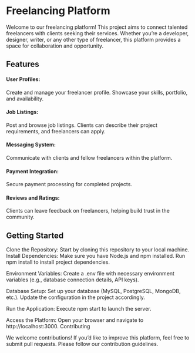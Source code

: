 <h1> Freelancing Platform </h1>
Welcome to our freelancing platform! This project aims to connect talented freelancers with clients seeking their services. Whether you’re a developer, designer, writer, or any other type of freelancer, this platform provides a space for collaboration and opportunity.

<h2> Features </h2>

<h4> User Profiles: </h4> Create and manage your freelancer profile. Showcase your skills, portfolio, and availability.

<h4> Job Listings: </h4> Post and browse job listings. Clients can describe their project requirements, and freelancers can apply.

<h4>Messaging System: </h4> Communicate with clients and fellow freelancers within the platform.

<h4>Payment Integration: </h4> Secure payment processing for completed projects.

<h4>Reviews and Ratings: </h4> Clients can leave feedback on freelancers, helping build trust in the community.


<h2>Getting Started </h2>

Clone the Repository: Start by cloning this repository to your local machine.
Install Dependencies: Make sure you have Node.js and npm installed. Run npm install to install project dependencies.

Environment Variables: Create a .env file with necessary environment variables (e.g., database connection details, API keys).

Database Setup: Set up your database (MySQL, PostgreSQL, MongoDB, etc.). Update the configuration in the project accordingly.

Run the Application: Execute npm start to launch the server.

Access the Platform: Open your browser and navigate to http://localhost:3000.
Contributing

We welcome contributions! If you’d like to improve this platform, feel free to submit pull requests. Please follow our contribution guidelines.
